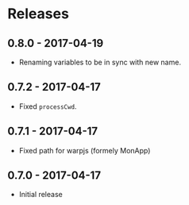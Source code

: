 # Releases

## 0.8.0 - 2017-04-19

- Renaming variables to be in sync with new name.

## 0.7.2 - 2017-04-17

- Fixed `processCwd`.

## 0.7.1 - 2017-04-17

- Fixed path for warpjs (formely MonApp)

## 0.7.0 - 2017-04-17

- Initial release
